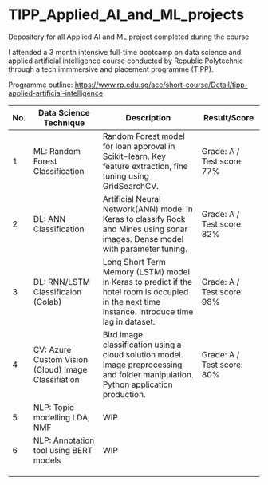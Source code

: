 # TIPP_Applied_AI_and_ML_projects
Depository for all Applied AI and ML project completed  during the course

I attended a 3 month intensive full-time bootcamp on data science and applied artificial intelligence course 
conducted by Republic Polytechnic through a tech immmersive and placement programme (TIPP).  
  
Programme outline: https://www.rp.edu.sg/ace/short-course/Detail/tipp-applied-artificial-intelligence  
  
  
| No.  |Data Science Technique   | Description   |Result/Score   |
|---|---|---|---|
| 1 | ML: Random Forest Classification  |Random Forest model for loan approval in Scikit-learn. Key feature extraction, fine tuning using GridSearchCV.| Grade: A / Test score: 77%   |
| 2 | DL: ANN Classification  |Artificial Neural Network(ANN) model in Keras to classify Rock and Mines using sonar images. Dense model with parameter tuning. | Grade: A / Test score: 82%  |
| 3 | DL: RNN/LSTM Classificaion (Colab)  | Long Short Term Memory (LSTM) model in Keras to predict if the hotel room is occupied in the next time instance. Introduce time lag in dataset.    | Grade: A / Test score: 98%  |
| 4 | CV: Azure Custom Vision (Cloud) Image Classifiation  | Bird image classification using a cloud solution model. Image preprocessing and folder manipulation. Python application production.  |Grade: A / Test score: 80%   |
|  5 | NLP: Topic modelling LDA, NMF  | WIP  |   |
| 6 | NLP: Annotation tool using BERT models   | WIP  |   |
|   |   |   |   |
|   |   |   |   |
|   |   |   |   |
